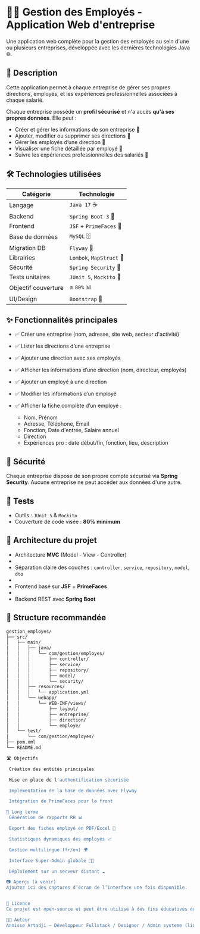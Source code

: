 # 🧑‍💼 Gestion des Employés - Application Web d'entreprise

Une application web complète pour la gestion des employés au sein d'une ou plusieurs entreprises, développée avec les dernières technologies Java 🌐.

## 📌 Description

Cette application permet à chaque entreprise de gérer ses propres directions, employés, et les expériences professionnelles associées à chaque salarié.

Chaque entreprise possède un **profil sécurisé** et n'a accès **qu'à ses propres données**. Elle peut :

- Créer et gérer les informations de son entreprise 🏢 
- Ajouter, modifier ou supprimer ses directions 📂 
- Gérer les employés d’une direction 👥
- Visualiser une fiche détaillée par employé 📄
- Suivre les expériences professionnelles des salariés 🧳

## 🛠️ Technologies utilisées

| Catégorie              | Technologie              |
|------------------------|--------------------------|
| Langage                | `Java 17` ☕             |
| Backend                | `Spring Boot 3` 🚀       |
| Frontend               | `JSF` + `PrimeFaces` 🎨  |
| Base de données        | `MySQL` 🗄️              |
| Migration DB           | `Flyway` 🔄             |
| Librairies             | `Lombok`, `MapStruct` 🧰 |
| Sécurité               | `Spring Security` 🔐     |
| Tests unitaires        | `JUnit 5`, `Mockito` 🧪   |
| Objectif couverture    | ≥ `80%` 📊               |
| UI/Design              | `Bootstrap` 💅           |

## ✨ Fonctionnalités principales

- ✅ Créer une entreprise (nom, adresse, site web, secteur d'activité)
- ✅ Lister les directions d’une entreprise
- ✅ Ajouter une direction avec ses employés  
- ✅ Afficher les informations d’une direction (nom, directeur, employés)
- ✅ Ajouter un employé à une direction
- ✅ Modifier les informations d’un employé
- ✅ Afficher la fiche complète d’un employé :
  
  - Nom, Prénom
  - Adresse, Téléphone, Email
  - Fonction, Date d'entrée, Salaire annuel
  - Direction
  - Expériences pro : date début/fin, fonction, lieu, description

## 🔐 Sécurité

Chaque entreprise dispose de son propre compte sécurisé via **Spring Security**. Aucune entreprise ne peut accéder aux données d'une autre.

## 🧪 Tests

- Outils : `JUnit 5` & `Mockito`
- Couverture de code visée : **80% minimum**

## 🧱 Architecture du projet

- Architecture **MVC** (Model - View - Controller)
- 
- Séparation claire des couches : `controller`, `service`, `repository`, `model`, `dto`
- 
- Frontend basé sur **JSF** + **PrimeFaces**
- 
- Backend REST avec **Spring Boot**

## 📁 Structure recommandée

```bash
gestion_employes/
├── src/
│   ├── main/
│   │   ├── java/
│   │   │   └── com/gestion/employes/
│   │   │       ├── controller/
│   │   │       ├── service/
│   │   │       ├── repository/
│   │   │       ├── model/
│   │   │       └── security/
│   │   ├── resources/
│   │   │   └── application.yml
│   │   └── webapp/
│   │       └── WEB-INF/views/
│   │           ├── layout/
│   │           ├── entreprise/
│   │           ├── direction/
│   │           └── employe/
│   └── test/
│       └── com/gestion/employes/
├── pom.xml
└── README.md

🛣️ Objectifs

 Création des entités principales

 Mise en place de l'authentification sécurisée

 Implémentation de la base de données avec Flyway

 Intégration de PrimeFaces pour le front

🚀 Long terme
 Génération de rapports RH 📊

 Export des fiches employé en PDF/Excel 📄

 Statistiques dynamiques des employés 📈

 Gestion multilingue (fr/en) 🌍

 Interface Super-Admin globale 🧑‍💼

 Déploiement sur un serveur distant ☁️

📷 Aperçu (à venir)
Ajoutez ici des captures d’écran de l’interface une fois disponible.


📜 Licence
Ce projet est open-source et peut être utilisé à des fins éducatives ou professionnelles.

👨‍💻 Auteur
Annisse Artadji – Développeur Fullstack / Designer / Admin systeme (linux et windows)

